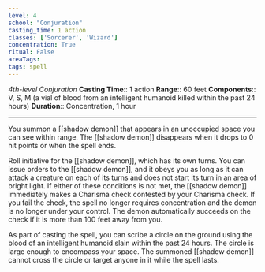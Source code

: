 ```yaml
---
level: 4
school: "Conjuration"
casting_time: 1 action
classes: ['Sorcerer', 'Wizard']
concentration: True
ritual: False
areaTags: 
tags: spell
---
```


_4th-level Conjuration_
**Casting Time**:: 1 action
**Range**:: 60 feet
**Components**:: V, S, M (a vial of blood from an intelligent humanoid killed within the past 24 hours)
**Duration**:: Concentration, 1 hour

---

You summon a [[shadow demon]] that appears in an unoccupied space you can see within range. The [[shadow demon]] disappears when it drops to 0 hit points or when the spell ends.

Roll initiative for the [[shadow demon]], which has its own turns. You can issue orders to the [[shadow demon]], and it obeys you as long as it can attack a creature on each of its turns and does not start its turn in an area of bright light. If either of these conditions is not met, the [[shadow demon]] immediately makes a Charisma check contested by your Charisma check. If you fail the check, the spell no longer requires concentration and the demon is no longer under your control. The demon automatically succeeds on the check if it is more than 100 feet away from you.

As part of casting the spell, you can scribe a circle on the ground using the blood of an intelligent humanoid slain within the past 24 hours. The circle is large enough to encompass your space. The summoned [[shadow demon]] cannot cross the circle or target anyone in it while the spell lasts.




